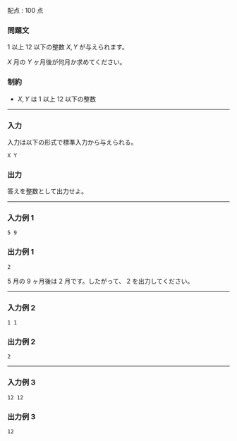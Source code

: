 配点 : $100$ 点

### 問題文

$1$ 以上 $12$ 以下の整数 $X,Y$ が与えられます。

$X$ 月の $Y$ ヶ月後が何月か求めてください。

### 制約

  * $X,Y$ は $1$ 以上 $12$ 以下の整数



* * *

### 入力

入力は以下の形式で標準入力から与えられる。
    
    
    X Y

### 出力

答えを整数として出力せよ。

* * *

### 入力例 1
    
    
    5 9

### 出力例 1
    
    
    2

$5$ 月の $9$ ヶ月後は $2$ 月です。したがって、 $2$ を出力してください。

* * *

### 入力例 2
    
    
    1 1

### 出力例 2
    
    
    2

* * *

### 入力例 3
    
    
    12 12

### 出力例 3
    
    
    12